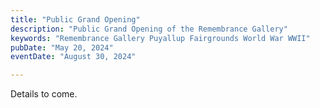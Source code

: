 ```yaml
---
title: "Public Grand Opening"
description: "Public Grand Opening of the Remembrance Gallery"
keywords: "Remembrance Gallery Puyallup Fairgrounds World War WWII"
pubDate: "May 20, 2024"
eventDate: "August 30, 2024"

---
```


Details to come.
